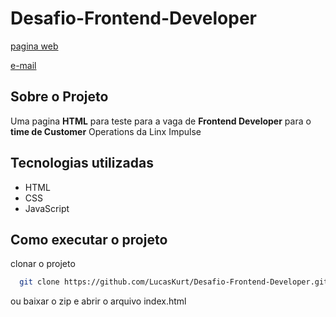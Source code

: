 # Desafio-Frontend-Developer

[pagina web](https://desafio-frontend-developer-lucas.vercel.app)

[e-mail](https://desafio-frontend-developer-lucas-email.vercel.app)

## Sobre o Projeto

Uma pagina **HTML** para teste para a vaga de **Frontend Developer** para o **time de Customer** Operations da Linx Impulse

## Tecnologias utilizadas

- HTML
- CSS
- JavaScript

## Como executar o projeto 

clonar o projeto

```bash
  git clone https://github.com/LucasKurt/Desafio-Frontend-Developer.git
```
ou baixar o zip e abrir o arquivo index.html
